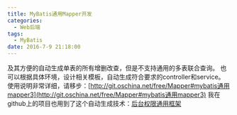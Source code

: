 ```yaml
---
title: MyBatis通用Mapper开发
categories:
  - Web后端
tags:
  - MyBatis
date: 2016-7-9 21:18:00
---
```


及其方便的自动生成单表的所有增删改查，但是不支持通用的多表联合查询。
也可以根据具体环境，设计相关模板，自动生成符合要求的controller和service。
使用说明非常详细，请移步：[http://git.oschina.net/free/Mapper#mybatis通用mapper3](http://git.oschina.net/free/Mapper#mybatis通用mapper3)
我在github上的项目也用到了这个自动生成技术：[后台权限通用框架](https://github.com/Wasim37/springmvc-mybatis-redis-beanstalkd-druid-bootstrap-shiro-maven-demo)
